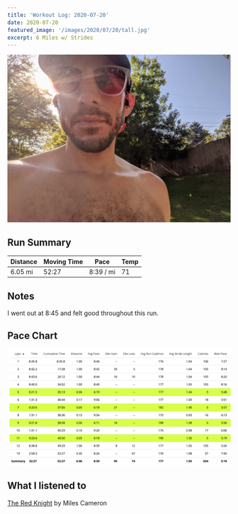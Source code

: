 ```yaml
---
title: 'Workout Log: 2020-07-20'
date: 2020-07-20
featured_image: '/images/2020/07/20/tall.jpg'
excerpt: 6 Miles w/ Strides 
---
```


![](/images/2020/07/20/wide.jpg)

## Run Summary

| Distance   | Moving Time            | Pace        | Temp  |
|------------|------------------------|-------------|-------|
|  6.05 mi   |    52:27               |  8:39 / mi  |  71   |

## Notes

I went out at 8:45 and felt good throughout this run.

## Pace Chart

![](/images/2020/07/20/splits.png)

## What I listened to
[The Red Knight](https://www.goodreads.com/book/show/16124439-the-red-knight) by Miles Cameron
